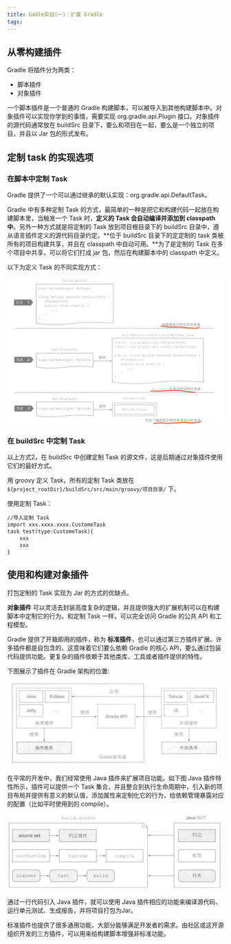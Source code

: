 ```yaml
---
title: Gadle实战(一)：扩展 Gradle
tags:
---
```



##  从零构建插件


Gradle 将插件分为两类：


* 脚本插件
* 对象插件

一个脚本插件是一个普通的 Gradle 构建脚本，可以被导入到其他构建脚本中。对象插件可以实现你学到的事情，需要实现 org.gradle.api.Plugin 接口。对象插件的源代码通常放在 buildSrc 目录下，要么和项目在一起，要么是一个独立的项目，并且以 Jar 包的形式发布。




## 定制 task 的实现选项


### 在脚本中定制 Task

Gradle 提供了一个可以通过继承的默认实现：org.gradle.api.DefaultTask。

Gradle 中有多种定制 Task 的方式，最简单的一种是把它和构建代码一起放在构建脚本里，当触发一个 Task 时，**定义的 Task 会自动编译并添加到 classpath 中**。另外一种方式就是将定制的 Task 放到项目根目录下的 buildSrc 目录中，遵从语言插件定义的源代码目录约定。**位于 buildSrc 目录下的定定制的 task 类被所有的项目构建共享，并且在 classpath 中自动可用。**为了是定制的 Task 在多个项目中共享，可以将它们打成 jar 包，然后在构建脚本中的 classpath 中定义。


以下为定义 Task 的不同实现方式：



![](/source/images/2020_01_15_01.png)



### 在 buildSrc 中定制 Task

以上方式2，在 buildSrc 中创建定制 Task 的源文件，这是后期通过对象插件使用它们的最好方式。

用 groovy 定义 Task，所有的定制 Task 类放在 `${project_rootDir}/buildSrc/src/main/groovy/项目目录/` 下。

使用定制 Task：


```
//导入定制 Task
import xxx.xxxx.xxxx.CustomeTask
task test(type:CustomeTask){
    xxx
    xxx
}
```

## 使用和构建对象插件

打包定制的 Task 实现为 Jar 的方式的优缺点。


**对象插件** 可以灵活去封装高度复杂的逻辑，并且提供强大的扩展机制可以在构建脚本中定制它的行为。和定制 Task 一样，可以完全访问 Gradle 的公共 API 和工程模型。

Gradle 提供了开箱即用的插件，称为 **标准插件**，也可以通过第三方插件扩展。许多插件都是自包含的，这意味着它们要么依赖 Gradle 的核心 API，要么通过包装代码提供功能。更复杂的插件依赖于其他类库、工具或者插件提供的特性。

下图展示了插件在 Gradle 架构的位置:


![Gradle 插件架构](/source/images/2020_01_15_02.png)


在平常的开发中，我们经常使用 Java 插件来扩展项目功能。如下图 Java 插件特性所示，插件可以提供一个 Task 集合，并且整合到执行生命周期中，引入新的项目布局并提供有意义的默认值，添加属性来定制化它的行为，给依赖管理暴露对应的配置（比如平时使用到的 compile）。


![Java 插件特性](/source/images/2020_01_15_03.png)



通过一行代码引入 Java 插件，就可以使用 Java 插件相应的功能来编译源代码、运行单元测试、生成报告，并将项目打包为Jar。


标准插件也提供了很多通用功能，大部分能够满足开发者的需求。由社区或这开源组织开发的三方插件，可以用来给构建脚本增强非标准功能。